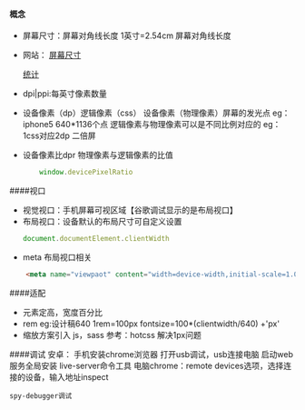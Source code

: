 #### 概念
- 屏幕尺寸：屏幕对角线长度
    1英寸=2.54cm 屏幕对角线长度
- 网站：
    [屏幕尺寸](http://screensiz.es/phone)
  
    [统计](http://tongji.baidu.com/data/screen) 
- dpi|ppi:每英寸像素数量
- 设备像素（dp）逻辑像素（css）
    设备像素（物理像素）屏幕的发光点
    eg：iphone5 640*1136个点
    逻辑像素与物理像素可以是不同比例对应的
    eg：1css对应2dp     二倍屏
- 设备像素比dpr
    物理像素与逻辑像素的比值
    ```javascript
        window.devicePixelRatio
    ```
####视口
- 视觉视口：手机屏幕可视区域【谷歌调试显示的是布局视口】
- 布局视口：设备默认的布局尺寸可自定义设置
    ```javascript
    document.documentElement.clientWidth
    ```
- meta      布局视口相关
```html
    <meta name="viewpaot" content="width=device-width,initial-scale=1.0,user-scalable=no">
```
####适配
- 元素定高，宽度百分比
- rem
  eg:设计稿640    1rem=100px
  fontsize=100*(clientwidth/640) +'px'
- 缩放方案引入 js，sass
  参考：hotcss 解决1px问题

####调试
    安卓：
        手机安装chrome浏览器
        打开usb调试，usb连接电脑 
        启动web服务全局安装 live-server命令工具
        电脑chrome：remote devices选项，选择连接的设备，输入地址inspect

    spy-debugger调试